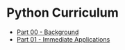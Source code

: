 # Python Curriculum

* [Part 00 - Background](00-background.ipynb)
* [Part 01 - Immediate Applications](01-immediate-applications.ipynb)
